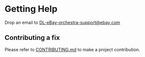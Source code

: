 <!--
SPDX-FileCopyrightText: 2017-2021 Alliander N.V. <korte.termijn.prognoses@alliander.com>

SPDX-License-Identifier: MPL-2.0
-->
# Getting Help

Drop an email to DL-eBay-orchestra-support@ebay.com

## Contributing a fix

Please refer to [CONTRIBUTING.md](CONTRIBUTING.md) to make a project contribution.
